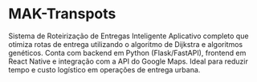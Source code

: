 # MAK-Transpots
Sistema de Roteirização de Entregas Inteligente 
Aplicativo completo que otimiza rotas de entrega utilizando o algoritmo de Dijkstra e algoritmos genéticos. Conta com backend em Python (Flask/FastAPI), frontend em React Native e integração com a API do Google Maps. Ideal para reduzir tempo e custo logístico em operações de entrega urbana.
